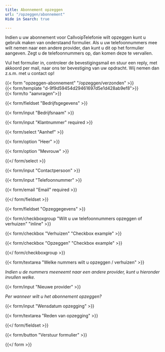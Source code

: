 ```yaml
---
title: Abonnement opzeggen
url: "/opzeggen/abonnement"
Hide in Search: true

---
```

Indien u uw abonnement voor CallvoipTelefonie wilt opzeggen kunt u gebruik maken van onderstaand formulier. Als u uw telefoonnummers mee wilt nemen naar een andere provider, dan kunt u dit op het formulier aangeven. Zegt u de telefoonnummers op, dan komen deze te vervallen.

Vul het formulier in, controleer de bevestigingsmail en stuur een reply, met akkoord per mail, naar ons ter bevestiging van uw opdracht. Wij nemen dan z.s.m. met u contact op!

{{< form "opzeggen-abonnement" "/opzeggen/verzonden" >}}  
{{< form/template "d-9f9d59454d29461697d5e1d428ab9ef8">}}  
{{< form/to "aanvragen">}}

{{< form/fieldset "Bedrijfsgegevens" >}}

{{< form/input "Bedrijfsnaam" >}}

{{< form/input "Klantnummer" required >}}

{{< form/select "Aanhef" >}}

{{< form/option "Heer" >}}

{{< form/option "Mevrouw" >}}

{{</ form/select >}}

{{< form/input "Contactpersoon" >}}

{{< form/input "Telefoonnummer" >}}

{{< form/email "Email" required >}}

{{</ form/fieldset >}}

{{< form/fieldset "Opzeggegevens" >}}

{{< form/checkboxgroup "Wilt u uw telefoonnummers opzeggen of verhuizen" "inline" >}}

{{< form/checkbox "Verhuizen" "Checkbox example" >}}

{{< form/checkbox "Opzeggen" "Checkbox example" >}}

{{</ form/checkboxgroup >}}

{{< form/textarea "Welke nummers wilt u opzeggen / verhuizen" >}}

_Indien u de nummers meeneemt naar een andere provider, kunt u hieronder invullen welke._

{{< form/input "Nieuwe provider" >}}

_Per wanneer wilt u het abonnement opzeggen?_

{{< form/input "Wensdatum opzegging" >}}

{{< form/textarea "Reden van opzegging" >}}

{{</ form/fieldset >}}

{{< form/button "Verstuur formulier" >}}

{{</ form >}}